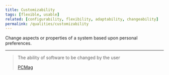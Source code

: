 ```yaml
---
title: Customizability
tags: [flexible, usable]
related: [configurability, flexibility, adaptability, changeability]
permalink: /qualities/customizability
---
```


Change aspects or properties of a system based upon personal preferences.

<hr>

>The ability of software to be changed by the user
>
>[PCMag](https://www.pcmag.com/encyclopedia/term/customizability)



